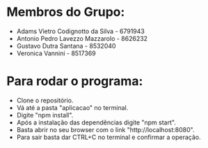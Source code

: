 # Membros do Grupo:
* Adams Vietro Codignotto da Silva - 6791943
* Antonio Pedro Lavezzo Mazzarolo - 8626232
* Gustavo Dutra Santana - 8532040
* Veronica Vannini - 8517369

# Para rodar o programa:
- Clone o repositório.
- Vá até a pasta "aplicacao" no terminal.
- Digite "npm install".
- Após a instalação das dependências digite "npm start".
- Basta abrir no seu browser com o link "http://localhost:8080".
- Para sair basta dar CTRL+C no terminal e confirmar a operação.